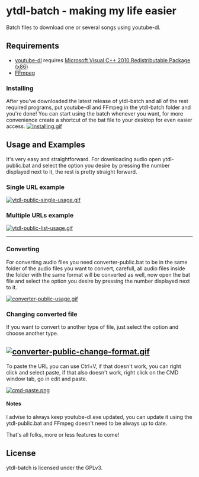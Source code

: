 # ytdl-batch - making my life easier
Batch files to download one or several songs using youtube-dl.

## Requirements
* [youtube-dl](https://ytdl-org.github.io/youtube-dl/download.html) requires [Microsoft Visual C++ 2010 Redistributable Package (x86)](https://www.microsoft.com/en-US/download/details.aspx?id=5555)
* [FFmpeg](https://ffmpeg.zeranoe.com/builds/)

### Installing
After you've downloaded the latest release of ytdl-batch and all of the rest required programs, put youtube-dl and FFmpeg in the ytdl-batch folder and you're done! You can start using the batch whenever you want, for more convenience create a shortcut of the bat file to your desktop for even easier access.
[![installing.gif](https://i.postimg.cc/L5nX2TY8/installing.gif)](https://postimg.cc/D43Fc1P9)

## Usage and Examples
It's very easy and straightforward. For downloading audio open ytdl-public.bat and select the option you desire by pressing the number displayed next to it, the rest is pretty straight forward.

### Single URL example
[![ytdl-public-single-usage.gif](https://i.postimg.cc/yxG6kHhq/ytdl-public-single-usage.gif)](https://postimg.cc/wRhYGnbF)

### Multiple URLs example
[![ytdl-public-list-usage.gif](https://i.postimg.cc/L5J2dbcx/ytdl-public-list-usage.gif)](https://postimg.cc/bSfKk3Nn)

---

### Converting
For converting audio files you need converter-public.bat to be in the same folder of the audio files you want to convert, carefull, all audio files inside the folder with the same format will be converted as well, now open the bat file and select the option you desire by pressing the number displayed next to it.

[![converter-public-usage.gif](https://i.postimg.cc/DyqYfKqR/converter-public-usage.gif)](https://postimg.cc/qzvGQSDG)

### Changing converted file
If you want to convert to another type of file, just select the option and choose another type.

[![converter-public-change-format.gif](https://i.postimg.cc/kGVGNcyt/converter-public-change-format.gif)](https://postimg.cc/PvjdT19t)
---

To paste the URL you can use Ctrl+V, if that doesn't work, you can right click and select paste, if that also doesn't work, right click on the CMD window tab, go in edit and paste.

[![cmd-paste.png](https://i.postimg.cc/wTfHxgq0/cmd-paste.png)](https://postimg.cc/1fqbJxNq)

#### Notes
I advise to always keep youtube-dl.exe updated, you can update it using the ytdl-public.bat and FFmpeg doesn't need to be always up to date.

That's all folks, more or less features to come!

## License
ytdl-batch is licensed under the GPLv3.
